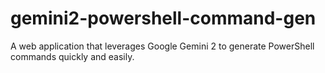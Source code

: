 # gemini2-powershell-command-gen
A web application that leverages Google Gemini 2 to generate PowerShell commands quickly and easily.
